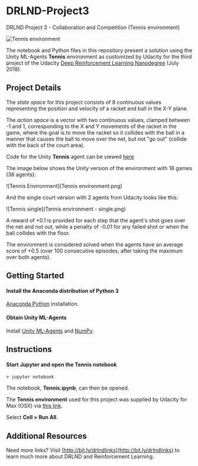# DRLND-Project3
DRLND Project 3 - Collaboration and Competition (Tennis environment)

![Tennis environment](https://user-images.githubusercontent.com/10624937/42135623-e770e354-7d12-11e8-998d-29fc74429ca2.gif)

The notebook and Python files in this repository present a solution using the Unity ML-Agents **Tennis** environment as customized by Udacity for the third project of the Udacity [Deep Reinforcement Learning Nanodegree](https://www.udacity.com/course/deep-reinforcement-learning-nanodegree--nd893) (July 2018).

## Project Details

The *state space* for this project consists of 8 continuous values representing the position and velocity of a racket and ball in the X-Y plane.

The *action space* is a vector with two continuous values, clamped between -1 and 1, corresponding to the X and Y movements of the racket in the game, where the goal is to move the racket so it collides with the ball in a manner that causes the ball to move over the net, but not "go out" (collide with the back of the court area). 

Code for the Unity **Tennis** agent can be viewed [here](https://github.com/Unity-Technologies/ml-agents/blob/master/UnitySDK/Assets/ML-Agents/Examples/Tennis/Scripts/TennisAgent.cs)

The image below shows the Unity version of the environment with 18 games (36 agents):

![Tennis Environment](Tennis environment.png)

And the single court version with 2 agents from Udacity looks like this:

![Tennis single](Tennis environment - single.png)

A reward of +0.1 is provided for each step that the agent's shot goes over the net and not out, while a penalty of -0.01 for any failed shot or when the ball collides with the floor.

The environment is considered solved when the agents have an average score of +0.5 (over 100 consecutive episodes, after taking the maximum over both agents).

## Getting Started

#### Install the Anaconda distribution of Python 3

[Anaconda Python](https://www.anaconda.com/download/#macos) installation.

#### Obtain Unity ML-Agents

Install [Unity ML-Agents](https://github.com/Unity-Technologies/ml-agents/blob/master/docs/Installation.md) and [NumPy](http://www.numpy.org/).

## Instructions

#### Start Jupyter and open the Tennis notebook

```
> jupyter notebook
```

The notebook, **Tennis.ipynb**, can then be opened.

The **Tennis environment** used for this project was supplied by Udacity for Max (OSX) via [this link](https://s3-us-west-1.amazonaws.com/udacity-drlnd/P3/Tennis/Tennis.app.zip).

Select **Cell > Run All**.

## Additional Resources

Need more links? Visit [http://bit.ly/drlndlinks](http://bit.ly/drlndlinks) to learn much more about DRLND and Reinforcement Learning.